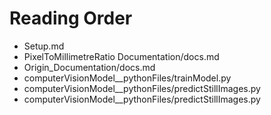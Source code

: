# Reading Order
- Setup.md
- PixelToMillimetreRatio Documentation/docs.md
- Origin_Documentation/docs.md
- computerVisionModel__pythonFiles/trainModel.py
- computerVisionModel__pythonFiles/predictStillImages.py
- computerVisionModel__pythonFiles/predictStillImages.py